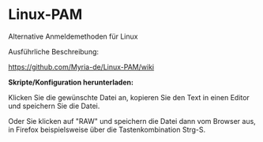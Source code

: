 # Linux-PAM
Alternative Anmeldemethoden für Linux

Ausführliche Beschreibung:

https://github.com/Myria-de/Linux-PAM/wiki

**Skripte/Konfiguration herunterladen:**

Klicken Sie die gewünschte Datei an, kopieren Sie den Text in einen Editor und speichern Sie die Datei.

Oder Sie klicken auf "RAW" und speichern die Datei dann vom Browser aus, in Firefox beispielsweise über die Tastenkombination Strg-S.
